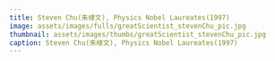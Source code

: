 ```yaml
---
title: Steven Chu(朱棣文), Physics Nobel Laureates(1997)
image: assets/images/fulls/greatScientist_stevenChu_pic.jpg
thumbnail: assets/images/thumbs/greatScientist_stevenChu_pic.jpg
caption: Steven Chu(朱棣文), Physics Nobel Laureates(1997)
---
```

